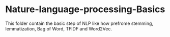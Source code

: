 # Nature-language-processing-Basics
This folder contain the basic step of NLP like how prefrome stemming, lemmatization, Bag of Word, TFIDF and Word2Vec.
